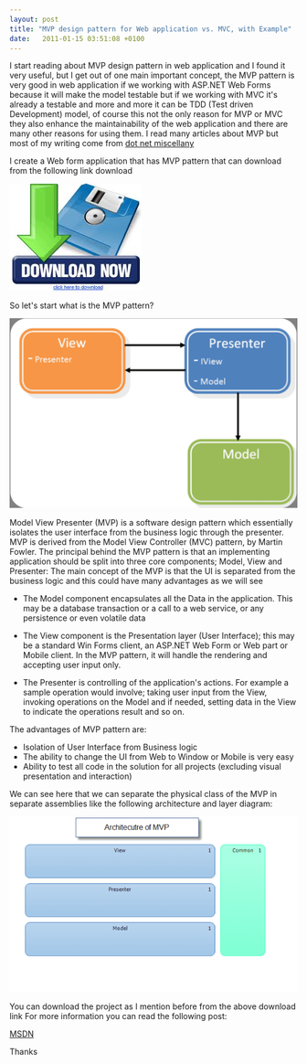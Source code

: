 ```yaml
---
layout: post
title: "MVP design pattern for Web application vs. MVC, with Example"
date:   2011-01-15 03:51:08 +0100
---
```


I start reading about MVP design pattern in web application and I found
it very useful, but I get out of one main important concept, the MVP
pattern is very good in web application if we working with ASP.NET Web
Forms because it will make the model testable but if we working with MVC
it\'s already a testable and more and more it can be TDD (Test driven
Development) model, of course this not the only reason for MVP or MVC
they also enhance the maintainability of the web application and there
are many other reasons for using them. I read many articles about MVP
but most of my writing come from 
[dot net miscellany](http://blogs.msdn.com/b/jowardel/archive/2008/09/09/using-the-model-view-presenter-mvp-design-pattern-to-enable-presentational-interoperability-and-increased-testability.aspx?ocid=soc-n-eg-elite--MRadwan "Source")

I create a Web form application that has MVP pattern that can download
from the following link download

[![Download](assets/img/2011/01/download.jpg)](assets/img/2017/08/MVP.zip)

So let\'s start what is the MVP pattern?

[![MVP](assets/img/2011/01/MVP-1-1024x673.png)](assets/img/2011/01/MVP-1.png)

Model View Presenter (MVP) is a software design pattern which
essentially isolates the user interface from the business logic through
the presenter. MVP is derived from the Model View Controller (MVC)
pattern, by Martin Fowler. The principal behind the MVP pattern is that
an implementing application should be split into three core components;
Model, View and Presenter: The main concept of the MVP is that the UI is
separated from the business logic and this could have many advantages as
we will see

-   The Model component encapsulates all the Data in the application.
    This may be a database transaction or a call to a web service, or
    any persistence or even volatile data

<!-- -->

-   The View component is the Presentation layer (User Interface); this
    may be a standard Win Forms client, an ASP.NET Web Form or Web part
    or Mobile client. In the MVP pattern, it will handle the rendering
    and accepting user input only.

<!-- -->

-   The Presenter is controlling of the application\'s actions. For
    example a sample operation would involve; taking user input from the
    View, invoking operations on the Model and if needed, setting data
    in the View to indicate the operations result and so on.

The advantages of MVP pattern are:

-   Isolation of User Interface from Business logic
-   The ability to change the UI from Web to Window or Mobile is very
    easy
-   Ability to test all code in the solution for all projects (excluding
    visual presentation and interaction)

We can see here that we can separate the physical class of the MVP in
separate assemblies like the following architecture and layer diagram:

[![MVP Architecture](assets/img/2011/01/MVP-Architecture.png)](assets/img/2011/01/MVP-Architecture.png)

You can download the project as I mention before from the above download
link For more information you can read the following post:

[MSDN](http://msdn.microsoft.com/en-us/magazine/cc188690.aspx "MSDN")

Thanks
